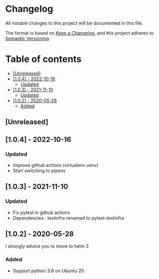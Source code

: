 # Changelog

All notable changes to this project will be documented in this file.

The format is based on [Keep a Changelog](https://keepachangelog.com/en/1.0.0/),
and this project adheres to [Semantic Versioning](https://semver.org/spec/v2.0.0.html).

# Table of contents

<!-- toc -->

- [[Unreleased]](#unreleased)
- [[1.0.4] - 2022-10-16](#104---2022-10-16)
  * [Updated](#updated)
- [[1.0.3] - 2021-11-10](#103---2021-11-10)
  * [Updated](#updated-1)
- [[1.0.2] - 2020-05-28](#102---2020-05-28)
  * [Added](#added)

<!-- tocstop -->

<!--lint disable no-undefined-references-->
## [Unreleased]

<!--lint disable no-undefined-references-->
## [1.0.4] - 2022-10-16

### Updated
- Improve github actions (virtualenv venv)
- Start switching to pipenv

<!--lint disable no-undefined-references-->
## [1.0.3] - 2021-11-10

### Updated
- Fix pytest in github actions
- Dependencies : testinfra renamed to pytest-testinfra

<!--lint disable no-undefined-references-->
## [1.0.2] - 2020-05-28

I strongly advice you to move to helm 3

### Added
- Support python 3.8 on Ubuntu 20

